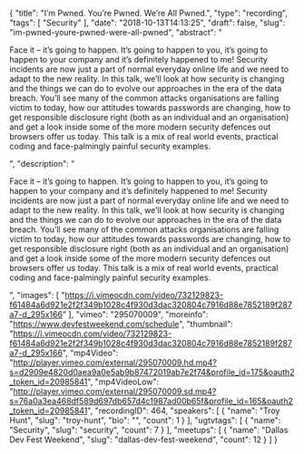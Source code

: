 {
  "title": "I’m Pwned. You’re Pwned. We’re All Pwned.",
  "type": "recording",
  "tags": [
    "Security"
  ],
  "date": "2018-10-13T14:13:25",
  "draft": false,
  "slug": "im-pwned-youre-pwned-were-all-pwned",
  "abstract": "<p>Face it – it’s going to happen. It’s going to happen to you, it’s going to happen to your company and it’s definitely happened to me! Security incidents are now just a part of normal everyday online life and we need to adapt to the new reality. In this talk, we’ll look at how security is changing and the things we can do to evolve our approaches in the era of the data breach. You’ll see many of the common attacks organisations are falling victim to today, how our attitudes towards passwords are changing, how to get responsible disclosure right (both as an individual and an organisation) and get a look inside some of the more modern security defences out browsers offer us today. This talk is a mix of real world events, practical coding and face-palmingly painful security examples.</p>",
  "description": "<p>Face it – it’s going to happen. It’s going to happen to you, it’s going to happen to your company and it’s definitely happened to me! Security incidents are now just a part of normal everyday online life and we need to adapt to the new reality. In this talk, we’ll look at how security is changing and the things we can do to evolve our approaches in the era of the data breach. You’ll see many of the common attacks organisations are falling victim to today, how our attitudes towards passwords are changing, how to get responsible disclosure right (both as an individual and an organisation) and get a look inside some of the more modern security defences out browsers offer us today. This talk is a mix of real world events, practical coding and face-palmingly painful security examples.</p>",
  "images": [
    "https://i.vimeocdn.com/video/732129823-f61484a6d921e2f2f349b1028c4f930d3dac320804c7916d88e7852189f287a7-d_295x166"
  ],
  "vimeo": "295070009",
  "moreinfo": "https://www.devfestweekend.com/schedule",
  "thumbnail": "https://i.vimeocdn.com/video/732129823-f61484a6d921e2f2f349b1028c4f930d3dac320804c7916d88e7852189f287a7-d_295x166",
  "mp4Video": "http://player.vimeo.com/external/295070009.hd.mp4?s=d2909e4820d0aea9a0e5ab9b87472019ab7e2f74&profile_id=175&oauth2_token_id=20985841",
  "mp4VideoLow": "http://player.vimeo.com/external/295070009.sd.mp4?s=76a0a3ea468df589d697db657d4c1987ad00b65f&profile_id=165&oauth2_token_id=20985841",
  "recordingID": 464,
  "speakers": [
    {
      "name": "Troy Hunt",
      "slug": "troy-hunt",
      "bio": "",
      "count": 1
    }
  ],
  "ugtvtags": [
    {
      "name": "Security",
      "slug": "security",
      "count": 7
    }
  ],
  "meetups": [
    {
      "name": "Dallas Dev Fest Weekend",
      "slug": "dallas-dev-fest-weekend",
      "count": 12
    }
  ]
}